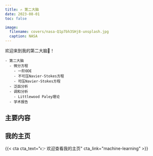 ```yaml
---
title: ✍️ 第二大脑
date: 2023-08-01
toc: false

image:
  filename: covers/nasa-Q1p7bh3SHj8-unsplash.jpg
  caption: NASA
---
```


欢迎来到我的第二大脑🧠！

```markmap {height="200px"}
- 第二大脑
  - 微分方程
    - 一阶ODE
    - 不可压Navier-Stokes方程
    - 可压Navier-Stokes方程
  - 泛函分析
  - 调和分析
    - Littlewood Paley理论
  - 学术报告
```

## 主要内容



## 我的主页

{{< cta cta_text="👉 欢迎查看我的主页" cta_link="machine-learning" >}}
